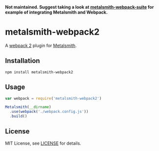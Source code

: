 **Not maintained. Suggest taking a look at [metalsmith-webpack-suite](https://github.com/axe312ger/metalsmith-webpack-suite) for example of integrating Metalsmith and Webpack.**

# metalsmith-webpack2

A [webpack 2][webpack] plugin for [Metalsmith][metalsmith].

## Installation

```
npm install metalsmith-webpack2
```

## Usage

```js
var webpack = require('metalsmith-webpack2')

Metalsmith(__dirname)
  .use(webpack('./webpack.config.js'))
  .build()
```
## License

MIT License, see [LICENSE](https://github.com/blakeandrewwood/metalsmith-webpack2/blob/master/LICENSE.md) for details.

[metalsmith]: http://www.metalsmith.io/
[webpack]: http://webpack.github.io/
[webpack configuration]: http://webpack.github.io/docs/configuration.html
